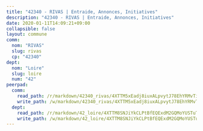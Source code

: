 ```yaml
---
title: "42340 - RIVAS | Entraide, Annonces, Initiatives"
description: "42340 - RIVAS | Entraide, Annonces, Initiatives"
date: 2020-01-11T14:09:21+09:00
collapsible: false
layout: commune
comm:
  nom: "RIVAS"
  slug: rivas
  cp: "42340"
dept:
  nom: "Loire"
  slug: loire
  num: "42"
peerpad:
  comm:
    read_path: /r/markdown/42340_rivas/4XTTM5xEadj8iuxALpvytJ78EhYRMvTiFfQRJA72UGhG7Atxk
    write_path: /w/markdown/42340_rivas/4XTTM5xEadj8iuxALpvytJ78EhYRMvTiFfQRJA72UGhG7Atxk-K3TgV4ToPXVP6jBv8DCYiW94ktTfABXLxy7DLHRxAoMFQv3m8GKSyXdjMQQQUgSq7MFdnfgctVJooXt54Rft6NFrYUoyrVpr5bkmuk41W6j5RFvbVm4bwVTMFC9BQuTDMevMGwXS
  dept:
    read_path: /r/markdown/42_loire/4XTTM8SNJiYkCLPtBfEQExdM2GQMoYUSTuTytLrQfQVaaYJeW
    write_path: /w/markdown/42_loire/4XTTM8SNJiYkCLPtBfEQExdM2GQMoYUSTuTytLrQfQVaaYJeW-K3TgUi5YJecchkttgL3M6Pu99u8hH2akRrHDb4XXZXATCvGiyzrNbe23fQbzNYiKWDR2re6vQN4Gxv5BQ2dayjGg1AqxtpHRtgi6cm74UeqjVtXM2ZJFa6mvBKTRc4s3X6tJYycN
---
```



